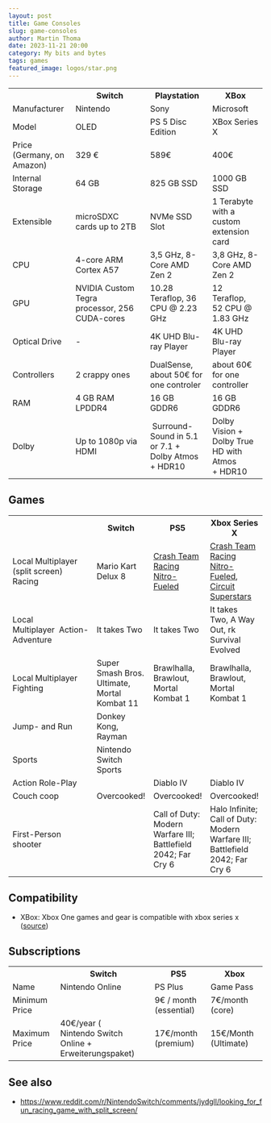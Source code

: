 ```yaml
---
layout: post
title: Game Consoles
slug: game-consoles
author: Martin Thoma
date: 2023-11-21 20:00
category: My bits and bytes
tags: games
featured_image: logos/star.png
---
```


<table>
    <tr>
        <th></th>
        <th>&nbsp;Switch</th>
        <th>Playstation</th>
        <th>XBox</th>
    </tr>
    <tr>
        <td>Manufacturer</td>
        <td>Nintendo</td>
        <td>Sony</td>
        <td>Microsoft</td>
    </tr>
    <tr>
        <td>Model</td>
        <td>OLED</td>
        <td>PS 5 Disc Edition</td>
        <td>XBox Series X</td>
    </tr>
    <tr>
        <td>Price (Germany, on Amazon)</td>
        <td>329 &euro;</td>
        <td>589&euro;</td>
        <td>400&euro;</td>
    </tr>
    <tr>
        <td>Internal Storage</td>
        <td>64 GB</td>
        <td>825 GB SSD</td>
        <td>1000 GB SSD</td>
    </tr>
    <tr>
        <td>Extensible</td>
        <td>microSDXC cards up to 2TB</td>
        <td>NVMe SSD Slot</td>
        <td>1 Terabyte&nbsp; with a custom extension card</td>
    </tr>
    <tr>
        <td>CPU</td>
        <td>4-core ARM Cortex A57</td>
        <td>3,5 GHz, 8-Core AMD Zen 2</td>
        <td>3,8 GHz, 8-Core AMD Zen 2</td>
    </tr>
    <tr>
        <td>GPU</td>
        <td>NVIDIA Custom Tegra processor,&nbsp;256 CUDA-cores</td>
        <td>10.28 Teraflop, 36 CPU @ 2.23 GHz</td>
        <td>12 Teraflop, 52 CPU @ 1.83 GHz</td>
    </tr>
    <tr>
        <td>Optical Drive</td>
        <td>-</td>
        <td>4K UHD Blu-ray Player</td>
        <td>4K UHD Blu-ray Player</td>
    </tr>
    <tr>
        <td>Controllers</td>
        <td>2 crappy ones</td>
        <td>DualSense, about 50&euro; for one controler</td>
        <td>about 60&euro; for one controller</td>
    </tr>
    <tr>
        <td>RAM</td>
        <td>4 GB RAM LPDDR4</td>
        <td>16 GB GDDR6</td>
        <td>16 GB GDDR6</td>
    </tr>
    <tr>
        <td>Dolby</td>
        <td>Up to 1080p via HDMI</td>
        <td>&nbsp;Surround-Sound in 5.1 or 7.1 + Dolby Atmos +&nbsp;HDR10</td>
        <td>Dolby Vision + Dolby True HD with Atmos +&nbsp;HDR10</td>
    </tr>
</table>

## Games

<table>
    <tr>
        <th></th>
        <th>Switch</th>
        <th>PS5</th>
        <th>Xbox Series X</th>
    </tr>
    <tr>
        <td>Local Multiplayer (split screen) Racing</td>
        <td>Mario Kart Delux 8</td>
        <td><a href="https://store.playstation.com/de-de/product/EP0002-CUSA14876_00-CRASHTEAMRACING1">Crash Team Racing Nitro-Fueled</a></td>
        <td><a href="https://www.xbox.com/de-DE/games/store/crash-team-racing-nitro-fueled/bqrb60pw2sdl">Crash Team Racing Nitro-Fueled</a>, <a href="https://www.xbox.com/de-DE/games/store/circuit-superstars/9N8VG0B7TDZ0">Circuit Superstars</a></td>
    </tr>
    <tr>
        <td>Local Multiplayer&nbsp;&nbsp;Action-Adventure</td>
        <td>It takes Two</td>
        <td>It takes Two</td>
        <td>It takes Two,&nbsp;A Way Out,&nbsp;rk Survival Evolved</td>
    </tr>
    <tr>
        <td>Local Multiplayer Fighting</td>
        <td>Super Smash Bros. Ultimate,&nbsp;<br/>Mortal Kombat 11</td>
        <td>Brawlhalla, Brawlout, Mortal Kombat 1</td>
        <td>Brawlhalla, Brawlout, Mortal Kombat 1</td>
    </tr>
    <tr>
        <td>Jump- and Run</td>
        <td>Donkey Kong, Rayman</td>
        <td></td>
        <td></td>
    </tr>
    <tr>
        <td>Sports</td>
        <td>Nintendo Switch Sports</td>
        <td></td>
        <td></td>
    </tr>
    <tr>
        <td>Action Role-Play</td>
        <td></td>
        <td>Diablo IV</td>
        <td>Diablo IV</td>
    </tr>
    <tr>
        <td>Couch coop</td>
        <td>Overcooked!</td>
        <td>Overcooked!</td>
        <td>Overcooked!</td>
    </tr>
    <tr>
        <td>First-Person shooter</td>
        <td></td>
        <td>Call of Duty: Modern Warfare III; Battlefield 2042; Far Cry 6</td>
        <td>Halo Infinite; Call of Duty: Modern Warfare III; Battlefield 2042; Far Cry 6</td>
    </tr>
</table>

## Compatibility

* XBox: Xbox One games and gear is compatible with xbox series x (<a href="https://www.pocket-lint.com/de-de/spiele/kaufberatung/xbox/152022-xbox-series-x-vs-xbox-one-x-konsolenspezifikationen-verglichen-was-der-unterschied-ist/">source</a>)


## Subscriptions

<table>
    <tr>
        <th></th>
        <th>Switch</th>
        <th>PS5</th>
        <th>Xbox</th>
    </tr>
    <tr>
        <td>Name</td>
        <td>Nintendo Online</td>
        <td>PS Plus</td>
        <td>Game Pass</td>
    </tr>
    <tr>
        <td>Minimum Price</td>
        <td></td>
        <td>9&euro; / month (essential)</td>
        <td>7&euro;/month (core)</td>
    </tr>
    <tr>
        <td>Maximum Price</td>
        <td>40&euro;/year (<br/>Nintendo Switch Online + Erweiterungspaket)</td>
        <td>17&euro;/month (premium)</td>
        <td>15&euro;/Month (Ultimate)</td>
    </tr>
</table>


## See also

* https://www.reddit.com/r/NintendoSwitch/comments/jydgll/looking_for_fun_racing_game_with_split_screen/

